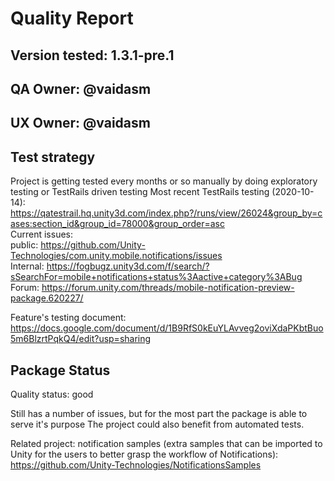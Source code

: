 # Quality Report

## Version tested: 1.3.1-pre.1

## QA Owner: @vaidasm
## UX Owner: @vaidasm

## Test strategy

Project is getting tested every months or so manually by doing exploratory testing or TestRails driven testing
Most recent TestRails testing (2020-10-14): https://qatestrail.hq.unity3d.com/index.php?/runs/view/26024&group_by=cases:section_id&group_id=78000&group_order=asc <br/>
Current issues: <br/>
public: https://github.com/Unity-Technologies/com.unity.mobile.notifications/issues <br/>
Internal: https://fogbugz.unity3d.com/f/search/?sSearchFor=mobile+notifications+status%3Aactive+category%3ABug <br/>
Forum: https://forum.unity.com/threads/mobile-notification-preview-package.620227/ <br/>

Feature's testing document:
https://docs.google.com/document/d/1B9RfS0kEuYLAvveg2oviXdaPKbtBuo5m6BlzrtPqkQ4/edit?usp=sharing

## Package Status

 Quality status: good

 Still has a number of issues, but for the most part the package is able to serve it's purpose
 The project could also benefit from automated tests.


 Related project: notification samples (extra samples that can be imported to Unity for the users to better grasp the workflow of Notifications): https://github.com/Unity-Technologies/NotificationsSamples
